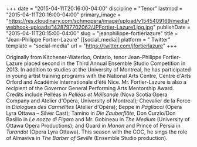 +++
date = "2015-04-11T20:16:00-04:00"
discipline = "Tenor"
lastmod = "2015-04-11T20:16:00-04:00"
primary_image = "https://res.cloudinary.com/schmopera/image/upload/v1545409169/media/webhook-uploads/1428797702062/JPFortier-Lazure1.jpg.jpg"
publishDate = "2015-04-11T20:15:00-04:00"
slug = "jeanphilippe-fortierlazure"
title = "Jean-Philippe Fortier-Lazure"
[[social_media]]
platform = " Twitter"
template = "social-media"
url = "https://twitter.com/jfortierlazure"
+++

<p>
	Originally from Kitchener-Waterloo, Ontario, <span class="GlossaryTerm">tenor</span> Jean-Philippe Fortier-Lazure placed second in the Third Annual Ensemble Studio Competition in 2013. In addition to studies at the University of Montreal, he has participated in young artist training programs with the National Arts Centre, Centre d'Arts Orford and Académie Internationale d'été Nice. Mr. Fortier-Lazure is also a recipient of the Governor General Performing Arts Mentorship Award. Credits include Pelléas in <em>Pelléas et Mélisande</em> (Nova Scotia Opera Company and Atelier d'Opéra, University of Montreal); Chevalier de la Force in <em>Dialogues des Carmélites </em>(Atelier d'Opéra); Beppe in <em>Pagliacci </em>(Opera Lyra Ottawa – Silver Cast); Tamino in <em>Die Zauberflöte</em>, Don Curzio/Don Basilio in <em>Le nozze di Figaro</em> and Mr. Gobineau in <em>The Medium</em> (University of Ottawa Opera Productions); and Guard in <em>Manon </em>and Prince of Persia in <em>Turandot </em>(Opera Lyra Ottawa). This season with the COC, he sings the role of Almaviva in <em>The Barber of Seville</em> (Ensemble Studio production).
</p>
